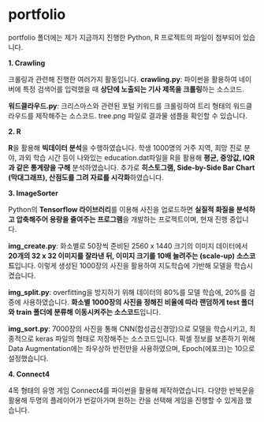 # portfolio
portfolio 폴더에는 제가 지금까지 진행한 Python, R 프로젝트의 파일이 첨부되어 있습니다. 

**1. Crawling**
   
   크롤링과 관련해 진행한 여러가지 활동입니다.
   **crawling.py**: 파이썬을 활용하여 네이버에 특정 검색어를 입력했을 때 **상단에 노출되는 기사 제목을 크롤링**하는 소스코드. 
   
   **워드클라우드.py**: 크리스마스와 관련된 포털 키워드를 크롤링하여 트리 형태의 워드클라우드를 제작해주는 소스코드. tree.png 파일로 결과물 샘플을 확인할 수 있습니다.


**2. R**

   **R**을 활용해 **빅데이터 분석**을 수행하였습니다. 
   학생 1000명의 거주 지역, 희망 진로 분야, 과외 학습 시간 등이 나와있는 education.dat파일을 R을 활용해 **평균, 중앙값, IQR과 같은 통계량을 구해** 분석하였습니다. 추가로 **히스토그램, Side-by-Side Bar Chart (막대그래프), 산점도를 그려 자료를 시각화**하였습니다. 


**3. ImageSorter**
   
   Python의 **Tensorflow 라이브러리**를 이용해 사진을 업로드하면 **실질적 화질을 분석하고 압축해주어 용량을 줄여주는 프로그램**을 개발하는 프로젝트이며, 현재 진행 중입니다. 
   
   **img_create.py**: 화소별로 50장씩 준비된 2560 x 1440 크기의 이미지 데이터에서 **20개의 32 x 32 이미지를 잘라낸 뒤, 이미지 크기를 10배 늘려주는 (scale-up) 소스코드**입니다. 이렇게 생성된 1000장의 사진을 활용하여 지도학습에 기반해 모델을 학습시켰습니다. 
   
   **img_split.py**: overfitting을 방지하기 위해 데이터의 80%를 모델 학습에, 20%를 검증에 사용하였습니다. **화소별 1000장의 사진을 정해진 비율에 따라 랜덤하게 test 폴더와 train 폴더에 분류해 이동시켜주는 소스코드**입니다. 
   
   **img_sort.py**: 7000장의 사진을 통해 CNN(합성곱신경망)으로 모델을 학습시키고, 최종적으로 keras 파일의 형태로 저장해주는 소스코드입니다. 픽셀 정보를 보존하기 위해 Data Augmentation에는 좌우상하 반전만을 사용하였으며, Epoch(에포크)는 10으로 설정했습니다. 


**4. Connect4**

   4목 형태의 유명 게임 Connect4를 파이썬을 활용해 제작하였습니다. 다양한 반복문을 활용해 두명의 플레이어가 번갈아가며 원하는 칸을 선택해 게임을 진행할 수 있게끔 했습니다. 
